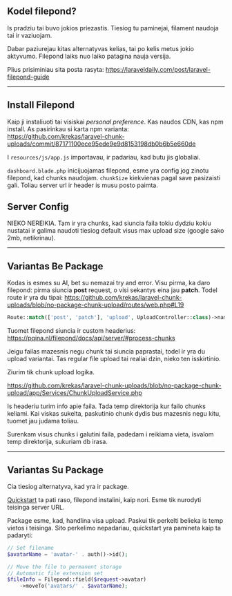 ## Kodel filepond?

Is pradziu tai buvo jokios priezastis. Tiesiog tu paminejai, filament naudoja tai ir vaziuojam.

Dabar paziurejau kitas alternatyvas kelias, tai po kelis metus jokio aktyvumo. Filepond laiks nuo laiko patagina nauja versija.

Plius prisiminiau sita posta rasyta: https://laraveldaily.com/post/laravel-filepond-guide

---

## Install Filepond

Kaip ji instaliuoti tai visiskai _personal preference_. Kas naudos CDN, kas npm install. As pasirinkau si karta npm varianta: https://github.com/krekas/laravel-chunk-uploads/commit/87171100ece95ede9e9d8153198db0b6b5e660de

I `resources/js/app.js` importavau, ir padariau, kad butu jis globaliai.

`dashboard.blade.php` inicijuojamas filepond, esme yra config jog zinotu filepond, kad chunks naudojam. `chunkSize` kiekvienas pagal save pasizaisti gali. Toliau server url ir header is musu posto paimta.

## Server Config

NIEKO NEREIKIA. Tam ir yra chunks, kad siuncia faila tokiu dydziu kokiu nustatai ir galima naudoti tiesiog default visus max upload size (google sako 2mb, netikrinau).

---

## Variantas Be Package

Kodas is esmes su AI, bet su nemazai try and error. Visu pirma, ka daro filepond: pirma siuncia **post** request, o visi sekantys eina jau **patch**. Todel route ir yra du tipai:
https://github.com/krekas/laravel-chunk-uploads/blob/no-package-chunk-upload/routes/web.php#L19
```php
Route::match(['post', 'patch'], 'upload', UploadController::class)->name('upload');
```

Tuomet filepond siuncia ir custom headerius: https://pqina.nl/filepond/docs/api/server/#process-chunks

Jeigu failas mazesnis negu chunk tai siuncia paprastai, todel ir yra du upload variantai. Tas regular file upload tai realiai dzin, nieko ten isskirtinio.

Ziurim tik chunk upload logika.

https://github.com/krekas/laravel-chunk-uploads/blob/no-package-chunk-upload/app/Services/ChunkUploadService.php

Is headeriu turim info apie faila. Tada temp direktorija kur failo chunks keliami. Kai viskas sukelta, paskutinio chunk dydis bus mazesnis negu kitu, tuomet jau judama toliau.

Surenkam visus chunks i galutini faila, padedam i reikiama vieta, isvalom temp direktorija, sukuriam db irasa.

---

## Variantas Su Package

Cia tiesiog alternatyva, kad yra ir package.

[Quickstart](https://github.com/rahulhaque/laravel-filepond?tab=readme-ov-file#quickstart) ta pati raso, filepond instalini, kaip nori. Esme tik nurodyti teisinga server URL.

Package esme, kad, handlina visa upload. Paskui tik perkelti belieka is temp vietos i teisinga. Sito perkelimo nepadariau, quickstart yra pamineta kaip ta padaryti:
```php
// Set filename
$avatarName = 'avatar-' . auth()->id();

// Move the file to permanent storage
// Automatic file extension set
$fileInfo = Filepond::field($request->avatar)
    ->moveTo('avatars/' . $avatarName);
```
